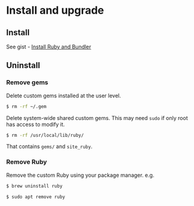 # Install and upgrade


## Install

See gist - [Install Ruby and Bundler](https://gist.github.com/fb758aea4d35e03b9ed093afddf4e7ec)


## Uninstall

### Remove gems

Delete custom gems installed at the user level.

```sh
$ rm -rf ~/.gem
```

Delete system-wide shared custom gems. This may need `sudo` if only root has access to modify it.

```sh
$ rm -rf /usr/local/lib/ruby/
```

That contains `gems/` and `site_ruby`.

### Remove Ruby

Remove the custom Ruby using your package manager. e.g.

```sh
$ brew uninstall ruby

$ sudo apt remove ruby
```
